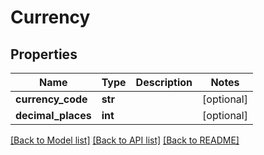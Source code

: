 # Currency

## Properties
Name | Type | Description | Notes
------------ | ------------- | ------------- | -------------
**currency_code** | **str** |  | [optional] 
**decimal_places** | **int** |  | [optional] 

[[Back to Model list]](../README.md#documentation-for-models) [[Back to API list]](../README.md#documentation-for-api-endpoints) [[Back to README]](../README.md)


